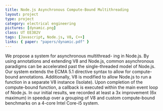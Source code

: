 ```yaml
---
title: Node.js Asynchronous Compute-Bound Multithreading
layout: project
type: project
category: electrical engineering
pictures: [dynamic.png]
class: UT EE382V
tags: [Javascript, Node.js, V8, C++]
links: { paper: "papers/dynamic.pdf" }
---
```

We propose a system for asynchronous multithread- ing in Node.js. By using annotations and extending
V8 and Node.js, common asynchronous paradigms can be accelerated past the single-threaded model of
Node.js. Our system extends the ECMA 5.1 directive syntax to allow for compute-bound annotations.
Additionally, V8 is modified to allow Node.js to run a function in a separate V8 instance (Isolate).
Upon completion of the compute-bound function, a callback is executed within the main event loop of
Node.js. In our initial results, we recorded at least a 3x improvement (6x maximum) in speedup over
a grouping of V8 and custom compute-bound benchmarks on a 4-core Intel Core-i5 system.
